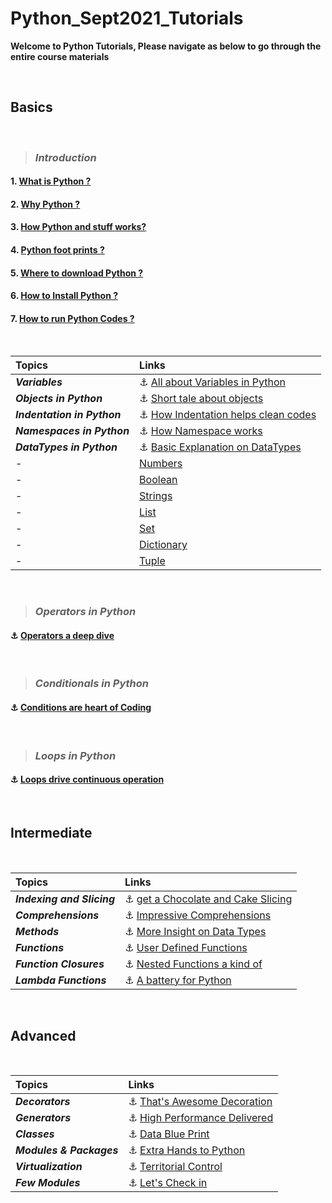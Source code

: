 # Python_Sept2021_Tutorials

**Welcome to Python Tutorials, Please navigate as below to go through the entire course materials**

&nbsp;

## Basics

&nbsp;

> ### ***Introduction***

#### 1. [What is Python ?](/Basics/1_Introduction/1_what_is.md)

#### 2. [Why Python ?](/Basics/1_Introduction/2_why_is.md)

#### 3. [How Python and stuff works?](/Basics/1_Introduction/3_how_is.md)

#### 4. [Python foot prints ?](/Basics/1_Introduction/4_footprints.md)

#### 5. [Where to download Python ?](/Basics/1_Introduction/5_where_to.md)

#### 6. [How to Install Python ?](/Basics/1_Introduction/6_install.md)

#### 7. [How to run Python Codes ?](/Basics/1_Introduction/7_how_to_run.md)

&nbsp;

|**Topics**|**Links**|
|:-|:-|
|***Variables***|:anchor: [All about Variables in Python](Basics/2_Variables/explanation.md)|
|***Objects in Python***|:anchor: [Short tale about objects](Basics/3_Objects_in_python/explanation.md)|
|***Indentation in Python***|:anchor: [How Indentation helps clean codes](Basics/4_Indentation/explanation.md)|
|***Namespaces in Python***|:anchor: [How Namespace works](Basics/5_Name_Spaces/explanation.md)|
|***DataTypes in Python***| :anchor: [Basic Explanation on DataTypes](Basics/6_Data_Types/explanation.md)|
| - |[Numbers](Basics/6_Data_Types/1_Numbers/explanation.md)|
| - |[Boolean](Basics/6_Data_Types/2_Boolean/explanation.md)|
| - |[Strings](Basics/6_Data_Types/3_Strings/explanation.md)|
| - |[List](Basics/6_Data_Types/4_Lists/explanation.md)|
| - |[Set](Basics/6_Data_Types/5_Sets/explanation.md)|
| - |[Dictionary](Basics/6_Data_Types/6_Dictionaries/explanation.md)|
| - |[Tuple](Basics/6_Data_Types/7_Tuples/explanation.md)|

&nbsp;
> ### ***Operators in Python***

#### :anchor: [Operators a deep dive](Basics/7_Operator_Precedence/explanation.md)

&nbsp;
> ### ***Conditionals in Python***

#### :anchor: [Conditions are heart of Coding](Basics/8_Conditionals/explanation.md)


&nbsp;
> ### ***Loops in Python***

#### :anchor: [Loops drive continuous operation](Basics/9_Loops/explanation.md)

&nbsp;

## Intermediate

&nbsp;

|**Topics**|**Links**|
|:-|:-|
|***Indexing and Slicing*** |:anchor: [get a Chocolate and Cake Slicing](Interm/1_Indexing_and_Slicing/explanation.md)|
|***Comprehensions***|:anchor: [Impressive Comprehensions](Interm/2_Comprehensions/explanation.md)| 
|***Methods***|:anchor: [More Insight on Data Types](Interm/3_DataTypes_Methods/explanation.md)| 
|***Functions***|:anchor: [User Defined Functions](Interm/5_Functions/explanation.md)|
|***Function Closures***|:anchor: [Nested Functions a kind of](Interm/6_Function_Closures/explanation.md) |
|***Lambda Functions***|:anchor: [A battery for Python](Interm/7_lambda_functions/explanation.md)| 


&nbsp;

## Advanced

&nbsp;


|**Topics**|**Links**|
|:-|:-|
|***Decorators*** |:anchor: [That's Awesome Decoration](Advanced/1_decorators/explanation.md)|
|***Generators***|:anchor: [High Performance Delivered](Advanced/2_generators/explanation.md)| 
|***Classes***|:anchor: [Data Blue Print](Advanced/3_classes/explanation.md)| 
|***Modules & Packages***|:anchor: [Extra Hands to Python](Advanced/4_modules_packages/explanation.md)|
|***Virtualization***|:anchor: [Territorial Control](Advanced/5_virtualization/explanation.md)|
|***Few Modules***|:anchor: [Let's Check in](Advanced/6_modules/explanation.md)| 


